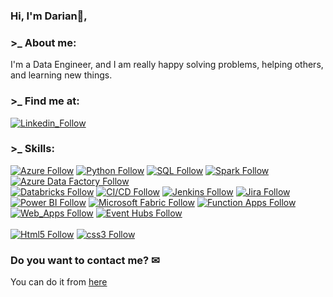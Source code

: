 ### Hi, I'm Darian👋,
### >_  About me:
I'm a Data Engineer, and I am really happy solving problems, helping others, and learning new things.
### >_ Find me at:
[![Linkedin_Follow](https://img.shields.io/badge/LinkedIn-0077B5?style=for-the-badge&logo=linkedin&logoColor=white&labelColor=101010)](https://www.linkedin.com/in/darian-yane/)
### >_ Skills:
[![Azure Follow](https://img.shields.io/badge/Azure-0078D4?style=for-the-badge&logo=microsoftazure&logoColor=white&labelColor=101010)](#)
[![Python Follow](https://img.shields.io/badge/Python-3776AB?style=for-the-badge&logo=python&logoColor=white&labelColor=101010)](#)
[![SQL Follow](https://img.shields.io/badge/SQL-4479A1?style=for-the-badge&logoColor=white&labelColor=101010)](#)
[![Spark Follow](https://img.shields.io/badge/Apache_Spark-E25A1C?style=for-the-badge&logo=apachespark&logoColor=white&labelColor=101010)](#)
[![Azure Data Factory Follow](https://img.shields.io/badge/Azure_Data_Factory-0078D4?style=for-the-badge&logoColor=white&labelColor=101010)](#)
</br>
[![Databricks Follow](https://img.shields.io/badge/Databricks-FF3621?style=for-the-badge&logo=databricks&logoColor=white&labelColor=101010)](#)
[![CI/CD Follow](https://img.shields.io/badge/CI/CD-326CE5?style=for-the-badge&logoColor=white&labelColor=101010)](#)
[![Jenkins Follow](https://img.shields.io/badge/Jenkins-D24939?style=for-the-badge&logo=jenkins&logoColor=white&labelColor=101010)](#)
[![Jira Follow](https://img.shields.io/badge/Jira-0052CC?style=for-the-badge&logo=jirasoftware&logoColor=white&labelColor=101010)](#)
</br>
[![Power BI Follow](https://img.shields.io/badge/Power_BI-F2C811?style=for-the-badge&logo=powerbi&logoColor=white&labelColor=101010)](#)
[![Microsoft Fabric Follow](https://img.shields.io/badge/Microsoft_Fabric-0078D4?style=for-the-badge&logoColor=white&labelColor=101010)](#)
[![Function Apps Follow](https://img.shields.io/badge/Azure_Functions-0062AD?style=for-the-badge&logoColor=white&labelColor=101010)](#)
[![Web_Apps Follow](https://img.shields.io/badge/Azure_Web_Apps-0078D4?style=for-the-badge&logoColor=white&labelColor=101010)](#)
[![Event Hubs Follow](https://img.shields.io/badge/Azure_Event_Hubs-0078D4?style=for-the-badge&logoColor=white&labelColor=101010)](#)
</br>
</br>
[![Html5 Follow](https://img.shields.io/badge/HTML5-E34F26?style=for-the-badge&logo=html5&logoColor=white&labelColor=101010)](#)
[![css3 Follow](https://img.shields.io/badge/CSS3-1572B6?style=for-the-badge&logo=css3&logoColor=white&labelColor=101010)](#)
</br>
### Do you want to contact me?  ✉
You can do it from [here](https://www.darianyane.com/#Contact)
